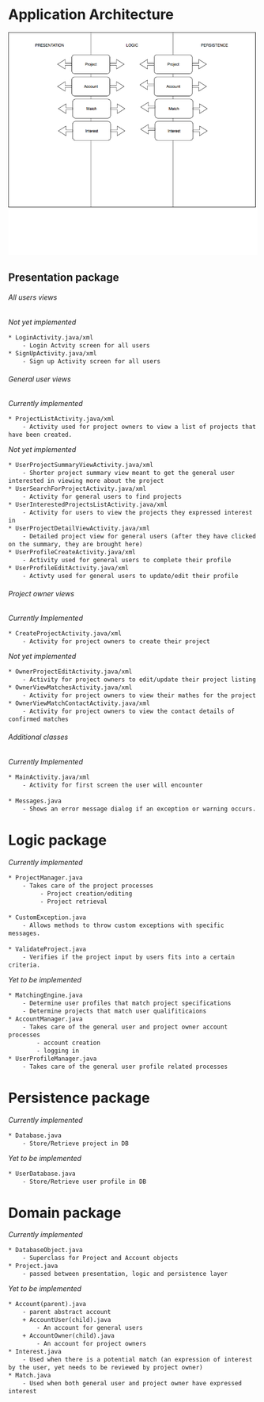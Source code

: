 # __Application Architecture__  

![Image of achritecture diagram](/ApplicationArchitecture.png)

##   Presentation package  

###### All users views  
        
*Not yet implemented*  

    * LoginActivity.java/xml
        - Login Actvity screen for all users     
    * SignUpActivity.java/xml  
        - Sign up Activity screen for all users
###### General user views  
*Currently implemented*  

    * ProjectListActivity.java/xml
        - Activity used for project owners to view a list of projects that have been created.

*Not yet implemented*  

    * UserProjectSummaryViewActivity.java/xml  
        - Shorter project summary view meant to get the general user interested in viewing more about the project  
    * UserSearchForProjectActivity.java/xml  
        - Activity for general users to find projects
    * UserInterestedProjectsListActivity.java/xml
        - Activity for users to view the projects they expressed interest in  
    * UserProjectDetailViewActivity.java/xml  
        - Detailed project view for general users (after they have clicked on the summary, they are brought here)
    * UserProfileCreateActivity.java/xml
        - Activity used for general users to complete their profile
    * UserProfileEditActivity.java/xml
        - Activty used for general users to update/edit their profile
###### Project owner views  
*Currently Implemented*  

    * CreateProjectActivity.java/xml 
        - Activity for project owners to create their project  

*Not yet implemented*  

    * OwnerProjectEditActivity.java/xml
        - Activity for project owners to edit/update their project listing
    * OwnerViewMatchesActivity.java/xml
        - Activity for project owners to view their mathes for the project
    * OwnerViewMatchContactActivity.java/xml
        - Activity for project owners to view the contact details of confirmed matches  
    
###### Additional classes
*Currently Implemented*  

    * MainActivity.java/xml
        - Activity for first screen the user will encounter

    * Messages.java
        - Shows an error message dialog if an exception or warning occurs.

# Logic package  
*Currently implemented*  

    * ProjectManager.java  
        - Takes care of the project processes
             - Project creation/editing
             - Project retrieval
             
    * CustomException.java
        - Allows methods to throw custom exceptions with specific messages.
        
    * ValidateProject.java
        - Verifies if the project input by users fits into a certain criteria.
        
*Yet to be implemented*

    * MatchingEngine.java  
        - Determine user profiles that match project specifications  
        - Determine projects that match user qualifiticaions  
    * AccountManager.java  
        - Takes care of the general user and project owner account processes
            - account creation
            - logging in
    * UserProfileManager.java  
        - Takes care of the general user profile related processes
# Persistence package 
*Currently implemented*  

    * Database.java
        - Store/Retrieve project in DB  
*Yet to be implemented*

    * UserDatabase.java  
        - Store/Retrieve user profile in DB  
# Domain package  
*Currently implemented*  

    * DatabaseObject.java
        - Superclass for Project and Account objects
    * Project.java  
        - passed between presentation, logic and persistence layer  
*Yet to be implemented*  

    * Account(parent).java  
        - parent abstract account  
        + AccountUser(child).java  
            - An account for general users  
        + AccountOwner(child).java  
            - An account for project owners  
    * Interest.java  
        - Used when there is a potential match (an expression of interest by the user, yet needs to be reviewed by project owner)  
    * Match.java  
        - Used when both general user and project owner have expressed interest  

